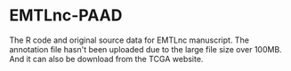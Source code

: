 # EMTLnc-PAAD
The R code and original source data for EMTLnc manuscript.
The annotation file hasn't been uploaded due to the large file size over 100MB. And it can also be download from the TCGA website.
